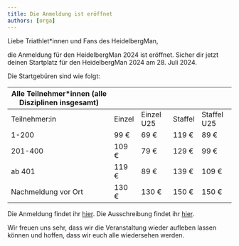 ```yaml
---
title: Die Anmeldung ist eröffnet
authors: [orga]
---
```


Liebe Triathlet\*innen und Fans des HeidelbergMan,

die Anmeldung für den HeidelbergMan 2024 ist eröffnet. Sicher dir jetzt deinen Startplatz für den HeidelbergMan 2024 am 28. Juli 2024.

Die Startgebüren sind wie folgt:

| Alle Teilnehmer\*innen (alle Disziplinen insgesamt) |        |            |         |             |
| --------------------------------------------------- | ------ | ---------- | ------- | ----------- |
| Teilnehmer:in                                       | Einzel | Einzel U25 | Staffel | Staffel U25 |
| 1-200                                               | 99 €   | 69 €       | 119 €   | 89 €        |
| 201-400                                             | 109 €  | 79 €       | 129 €   | 99 €        |
| ab 401                                              | 119 €  | 89 €       | 139 €   | 109 €       |
| Nachmeldung vor Ort                                 | 130 €  | 130 €      | 150 €   | 150 €       |

Die Anmeldung findet ihr [hier](https://www.heidelbergman.de/Anmeldung/).
Die Ausschreibung findet ihr [hier](https://www.heidelbergman.de/Wettkampf/Ausschreibung/).

Wir freuen uns sehr, dass wir die Veranstaltung wieder aufleben lassen können und hoffen, dass wir euch alle wiedersehen werden.
